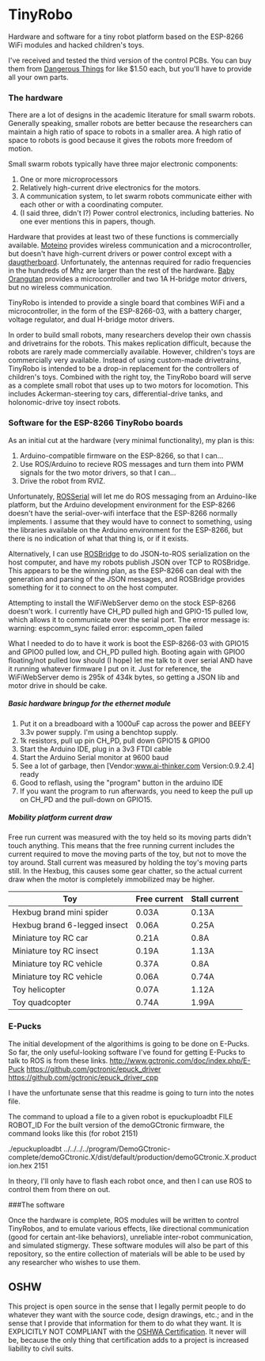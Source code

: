 # TinyRobo
Hardware and software for a tiny robot platform based on the ESP-8266 WiFi modules and hacked children's toys. 

I've received and tested the third version of the control PCBs. 
You can buy them from [Dangerous Things](http://dirtypcbs.com/view.php?share=20617&accesskey=775edbb47111a5cd47e422829b761675) for like $1.50 each, but you'll have to provide all your own parts.

### The hardware
There are a lot of designs in the academic literature for small swarm robots. 
Generally speaking, smaller robots are better because the researchers can maintain a high ratio of space to robots in a smaller area. 
A high ratio of space to robots is good because it gives the robots more freedom of motion. 

Small swarm robots typically have three major electronic components:

1. One or more microprocessors
2. Relatively high-current drive electronics for the motors.
3. A communication system, to let swarm robots communicate either with each other or with a coordinating computer. 
4. (I said three, didn't I?) Power control electronics, including batteries. No one ever mentions this in papers, though. 

Hardware that provides at least two of these functions is commercially available. 
[Moteino](http://lowpowerlab.com/moteino/) provides wireless communication and a microcontroller, but doesn't have high-current drivers or power control except with a [daugtherboard](https://lowpowerlab.com/shop/powershield). Unfortunately, the antennas required for radio frequencies in the hundreds of Mhz are larger than the rest of the hardware. 
[Baby Orangutan](https://www.pololu.com/product/1220/specs) provides a microcontroller and two 1A H-bridge motor drivers, but no wireless communication. 

TinyRobo is intended to provide a single board that combines WiFi and a microcontroller, in the form of the ESP-8266-03, with a battery charger, voltage regulator, and dual H-bridge motor drivers.

In order to build small robots, many researchers develop their own chassis and drivetrains for the robots. 
This makes replication difficult, because the robots are rarely made commercially available. 
However, children's toys are commercially very available. 
Instead of using custom-made drivetrains, TinyRobo is intended to be a drop-in replacement for the controllers of children's toys. 
Combined with the right toy, the TinyRobo board will serve as a complete small robot that uses up to two motors for locomotion. This includes Ackerman-steering toy cars, differential-drive tanks, and holonomic-drive toy insect robots.

### Software for the ESP-8266 TinyRobo boards

As an initial cut at the hardware (very minimal functionality), my plan is this:

1. Arduino-compatible firmware on the ESP-8266, so that I can...
2. Use ROS/Arduino to recieve ROS messages and turn them into PWM signals for the two motor drivers, so that I can...
3. Drive the robot from RVIZ. 

Unfortunately, [ROSSerial](http://wiki.ros.org/rosserial_arduino/Tutorials) will let me do ROS messaging from an Arduino-like platform, but the Arduino development environment for the ESP-8266 doesn't have the serial-over-wifi interface that the ESP-8266 normally implements.
I assume that they would have to connect to something, using the libraries available on the Arduino environment for the ESP-8266, but there is no indication of what that thing is, or if it exists. 

Alternatively, I can use [ROSBridge](http://wiki.ros.org/rosbridge_suite) to do JSON-to-ROS serialization on the host computer, and have my robots publish JSON over TCP to ROSBridge.
This appears to be the winning plan, as the ESP-8266 can deal with the generation and parsing of the JSON messages, and ROSBridge provides something for it to connect to on the host computer. 

Attempting to install the WiFiWebServer demo on the stock ESP-8266 doesn't work. 
I currently have CH_PD pulled high and GPIO-15 pulled low, which allows it to communicate over the serial port. The error message is:
warning: espcomm_sync failed
error: espcomm_open failed

What I needed to do to have it work is boot the ESP-8266-03 with GPIO15 and GPIO0 pulled low, and CH_PD pulled high. 
Booting again with GPIO0 floating/not pulled low should (I hope) let me talk to it over serial AND have it running whatever firmware I put on it. 
Just for reference, the WiFiWebServer demo is 295k of 434k bytes, so getting a JSON lib and motor drive in should be cake. 

##### Basic hardware bringup for the ethernet module
1. Put it on a breadboard with a 1000uF cap across the power and BEEFY 3.3v power supply. I'm using a benchtop supply. 
2. 1k resistors, pull up pin CH_PD, pull down GPIO15 & GPIO0
3. Start the Arduino IDE, plug in a 3v3 FTDI cable
4. Start the Arduino Serial monitor at 9600 baud
5. See a lot of garbage, then [Vendor:www.ai-thinker.com Version:0.9.2.4] ready
6. Good to reflash, using the "program" button in the arduino IDE
7. If you want the program to run afterwards, you need to keep the pull up on CH_PD and the pull-down on GPIO15. 

##### Mobility platform current draw
Free run current was measured with the toy held so its moving parts didn't touch anything. 
This means that the free running current includes the current required to move the moving parts of the toy, but not to move the toy around. 
Stall current was measured by holding the toy's moving parts still. In the Hexbug, this causes some gear chatter, so the actual current draw when the motor is completely immobilized may be higher. 

Toy | Free current | Stall current
--- | --- | ---
Hexbug brand mini spider | 0.03A | 0.13A
Hexbug brand 6-legged insect | 0.06A | 0.25A
Miniature toy RC car |  0.21A | 0.8A
Miniature toy RC insect |  0.19A | 1.13A
Miniature toy RC vehicle |  0.37A | 0.8A
Miniature toy RC vehicle | 0.06A | 0.74A
Toy helicopter | 0.07A | 1.12A
Toy quadcopter | 0.74A | 1.99A

### E-Pucks

The initial development of the algorithims is going to be done on E-Pucks. 
So far, the only useful-looking software I've found for getting E-Pucks to talk to ROS is from these links. 
http://www.gctronic.com/doc/index.php/E-Puck
https://github.com/gctronic/epuck_driver
https://github.com/gctronic/epuck_driver_cpp

I have the unfortunate sense that this readme is going to turn into the notes file. 

The command to upload a file to a given robot is 
epuckuploadbt FILE ROBOT_ID
For the built version of the demoGCtronic firmware, the command looks like this (for robot 2151)

 ./epuckuploadbt ../../../../program/DemoGCtronic-complete/demoGCtronic.X/dist/default/production/demoGCtronic.X.production.hex 2151

In theory, I'll only have to flash each robot once, and then I can use ROS to control them from there on out. 

###The software

Once the hardware is complete, ROS modules will be written to control TinyRobos, and to emulate various effects, like directional communication (good for certain ant-like behaviors), unreliable inter-robot communication, and simulated stigmergy. 
These software modules will also be part of this repository, so the entire collection of materials will be able to be used by any researcher who wishes to use them. 

## OSHW
This project is open source in the sense that I legally permit people to do whatever they want with the source code, design drawings, etc.; and in the sense that I provide that information for them to do what they want. 
It is EXPLICITLY NOT COMPLIANT with the [OSHWA Certification](www.oshwa.org/2015/09/19/open-source-hardware-certification-version-1/). 
It never will be, because the only thing that certification adds to a project is increased liability to civil suits. 
